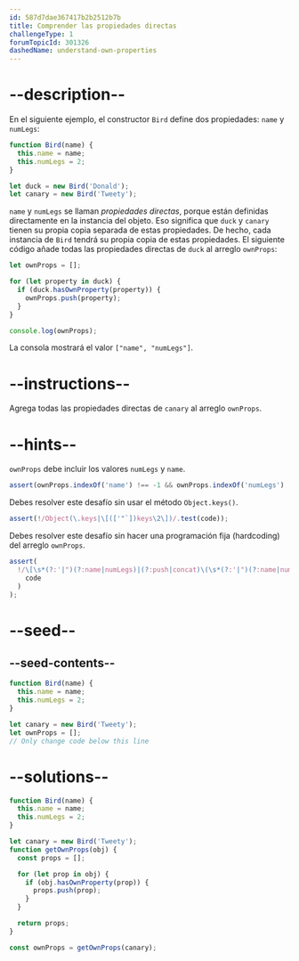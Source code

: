```yaml
---
id: 587d7dae367417b2b2512b7b
title: Comprender las propiedades directas
challengeType: 1
forumTopicId: 301326
dashedName: understand-own-properties
---
```


# --description--

En el siguiente ejemplo, el constructor `Bird` define dos propiedades: `name` y `numLegs`:

```js
function Bird(name) {
  this.name = name;
  this.numLegs = 2;
}

let duck = new Bird('Donald');
let canary = new Bird('Tweety');
```

`name` y `numLegs` se llaman <dfn>propiedades directas</dfn>, porque están definidas directamente en la instancia del objeto. Eso significa que `duck` y `canary` tienen su propia copia separada de estas propiedades. De hecho, cada instancia de `Bird` tendrá su propia copia de estas propiedades. El siguiente código añade todas las propiedades directas de `duck` al arreglo `ownProps`:

```js
let ownProps = [];

for (let property in duck) {
  if (duck.hasOwnProperty(property)) {
    ownProps.push(property);
  }
}

console.log(ownProps);
```

La consola mostrará el valor `["name", "numLegs"]`.

# --instructions--

Agrega todas las propiedades directas de `canary` al arreglo `ownProps`.

# --hints--

`ownProps` debe incluir los valores `numLegs` y `name`.

```js
assert(ownProps.indexOf('name') !== -1 && ownProps.indexOf('numLegs') !== -1);
```

Debes resolver este desafío sin usar el método `Object.keys()`.

```js
assert(!/Object(\.keys|\[(['"`])keys\2\])/.test(code));
```

Debes resolver este desafío sin hacer una programación fija (hardcoding) del arreglo `ownProps`.

```js
assert(
  !/\[\s*(?:'|")(?:name|numLegs)|(?:push|concat)\(\s*(?:'|")(?:name|numLegs)/.test(
    code
  )
);
```

# --seed--

## --seed-contents--

```js
function Bird(name) {
  this.name = name;
  this.numLegs = 2;
}

let canary = new Bird('Tweety');
let ownProps = [];
// Only change code below this line
```

# --solutions--

```js
function Bird(name) {
  this.name = name;
  this.numLegs = 2;
}

let canary = new Bird('Tweety');
function getOwnProps(obj) {
  const props = [];

  for (let prop in obj) {
    if (obj.hasOwnProperty(prop)) {
      props.push(prop);
    }
  }

  return props;
}

const ownProps = getOwnProps(canary);
```
